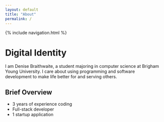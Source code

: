 ```yaml
---
layout: default
title: "About"
permalink: /
---
```

{% include navigation.html %}
# Digital Identity
I am Denise Braithwaite, a student majoring in computer science at Brigham Young University. I care about using programming and software development to make life better for and serving others. 

## Brief Overview
- 3 years of experience coding
- Full-stack developer
- 1 startup application
